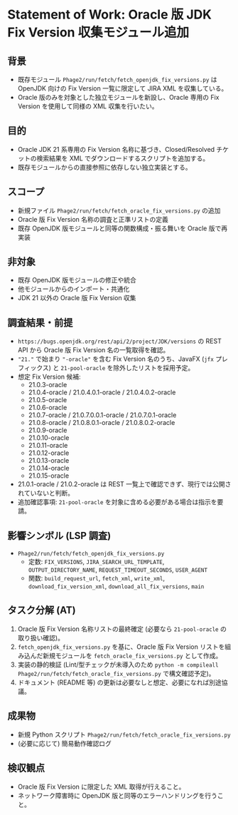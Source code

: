 # Statement of Work: Oracle 版 JDK Fix Version 収集モジュール追加

## 背景
- 既存モジュール `Phage2/run/fetch/fetch_openjdk_fix_versions.py` は OpenJDK 向けの Fix Version 一覧に限定して JIRA XML を収集している。
- Oracle 版のみを対象とした独立モジュールを新設し、Oracle 専用の Fix Version を使用して同様の XML 収集を行いたい。

## 目的
- Oracle JDK 21 系専用の Fix Version 名称に基づき、Closed/Resolved チケットの検索結果を XML でダウンロードするスクリプトを追加する。
- 既存モジュールからの直接参照に依存しない独立実装とする。

## スコープ
- 新規ファイル `Phage2/run/fetch/fetch_oracle_fix_versions.py` の追加
- Oracle 版 Fix Version 名称の調査と正準リストの定義
- 既存 OpenJDK 版モジュールと同等の関数構成・振る舞いを Oracle 版で再実装

## 非対象
- 既存 OpenJDK 版モジュールの修正や統合
- 他モジュールからのインポート・共通化
- JDK 21 以外の Oracle 版 Fix Version 収集

## 調査結果・前提
- `https://bugs.openjdk.org/rest/api/2/project/JDK/versions` の REST API から Oracle 版 Fix Version 名の一覧取得を確認。
- `"21."` で始まり `"-oracle"` を含む Fix Version 名のうち、JavaFX (`jfx` プレフィックス) と `21-pool-oracle` を除外したリストを採用予定。
- 想定 Fix Version 候補:
  - 21.0.3-oracle
  - 21.0.4-oracle / 21.0.4.0.1-oracle / 21.0.4.0.2-oracle
  - 21.0.5-oracle
  - 21.0.6-oracle
  - 21.0.7-oracle / 21.0.7.0.0.1-oracle / 21.0.7.0.1-oracle
  - 21.0.8-oracle / 21.0.8.0.1-oracle / 21.0.8.0.2-oracle
  - 21.0.9-oracle
  - 21.0.10-oracle
  - 21.0.11-oracle
  - 21.0.12-oracle
  - 21.0.13-oracle
  - 21.0.14-oracle
  - 21.0.15-oracle
- 21.0.1-oracle / 21.0.2-oracle は REST 一覧上で確認できず、現行では公開されていないと判断。
- 追加確認事項: `21-pool-oracle` を対象に含める必要がある場合は指示を要請。

## 影響シンボル (LSP 調査)
- `Phage2/run/fetch/fetch_openjdk_fix_versions.py`
  - 定数: `FIX_VERSIONS`, `JIRA_SEARCH_URL_TEMPLATE`, `OUTPUT_DIRECTORY_NAME`, `REQUEST_TIMEOUT_SECONDS`, `USER_AGENT`
  - 関数: `build_request_url`, `fetch_xml`, `write_xml`, `download_fix_version_xml`, `download_all_fix_versions`, `main`

## タスク分解 (AT)
1. Oracle 版 Fix Version 名称リストの最終確定 (必要なら `21-pool-oracle` の取り扱い確認)。
2. `fetch_openjdk_fix_versions.py` を基に、Oracle 版 Fix Version リストを組み込んだ新規モジュールを `fetch_oracle_fix_versions.py` として作成。
3. 実装の静的検証 (Lint/型チェックが未導入のため `python -m compileall Phage2/run/fetch/fetch_oracle_fix_versions.py` で構文確認予定)。
4. ドキュメント (README 等) の更新は必要なしと想定、必要になれば別途協議。

## 成果物
- 新規 Python スクリプト `Phage2/run/fetch/fetch_oracle_fix_versions.py`
- (必要に応じて) 簡易動作確認ログ

## 検収観点
- Oracle 版 Fix Version に限定した XML 取得が行えること。
- ネットワーク障害時に OpenJDK 版と同等のエラーハンドリングを行うこと。
